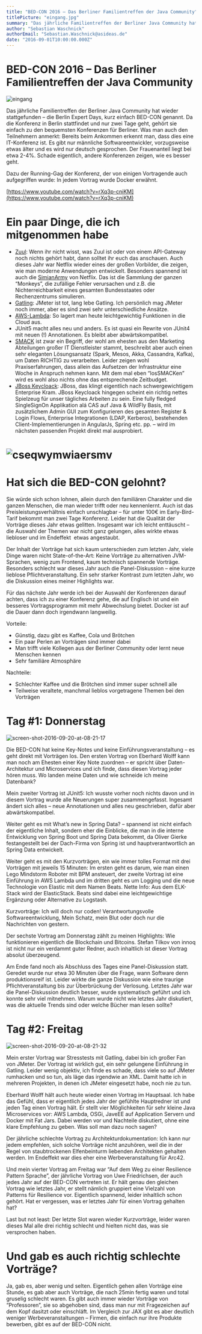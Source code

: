 ```yaml
---
title: "BED-CON 2016 – Das Berliner Familientreffen der Java Community"
titlePicture: "eingang.jpg"
summary: "Das jährliche Familientreffen der Berliner Java Community hat wieder stattgefunden – die Berlin Expert Days, kurz einfach BED-CON genannt. Da die Konferenz in Berlin stattfindet und nur zwei Tage geht, gehört sie einfach zu den bequemsten Konferenzen für Berliner. Was man auch den Teilnehmern anmerkt: Bereits beim Ankommen erkennt man, dass dies eine IT-Konferenz ist. Es gibt nur männliche Softwareentwickler, vorzugsweise etwas älter und es wird nur deutsch gesprochen. Der Frauenanteil liegt bei etwa 2-4%. Schade eigentlich, andere Konferenzen zeigen, wie es besser geht."
author: "Sebastian Waschnick"
authorEmail: "Sebastian.Waschnick@asideas.de"
date: "2016-09-01T10:00:00.000Z"
---
```

BED-CON 2016 – Das Berliner Familientreffen der Java Community
==============================================================

![eingang](eingang.jpg)

Das jährliche Familientreffen der Berliner Java Community hat wieder stattgefunden – die Berlin Expert Days, kurz einfach BED-CON genannt. Da die Konferenz in Berlin stattfindet und nur zwei Tage geht, gehört sie einfach zu den bequemsten Konferenzen für Berliner. Was man auch den Teilnehmern anmerkt: Bereits beim Ankommen erkennt man, dass dies eine IT-Konferenz ist. Es gibt nur männliche Softwareentwickler, vorzugsweise etwas älter und es wird nur deutsch gesprochen. Der Frauenanteil liegt bei etwa 2-4%. Schade eigentlich, andere Konferenzen zeigen, wie es besser geht.

Dazu der Running-Gag der Konferenz, der von einigen Vortragende auch aufgegriffen wurde: In jedem Vortrag wurde Docker erwähnt.

[https://www.youtube.com/watch?v=rXq3p-cniKM](https://www.youtube.com/watch?v=rXq3p-cniKM)

Ein paar Dinge, die ich mitgenommen habe
========================================

*   [Zuul](https://github.com/Netflix/zuul): Wenn ihr nicht wisst, was Zuul ist oder von einem API-Gateway noch nichts gehört habt, dann solltet ihr euch das anschauen. Auch dieses Jahr war Netflix wieder eines der großen Vorbilder, die zeigen, wie man moderne Anwendungen entwickelt. Besonders spannend ist auch die [SimianArmy](https://vmprophet.files.wordpress.com/2015/08/simianarmy.png) von Netflix. Das ist die Sammlung der ganzen “Monkeys”, die zufällige Fehler verursachen und z.B. die Nichterreichbarkeit eines gesamten Bundesstaates oder Rechenzentrums simulieren.
*   [Gatling](http://gatling.io/): JMeter ist tot, lang lebe Gatling. Ich persönlich mag JMeter noch immer, aber es sind zwei sehr unterschiedliche Ansätze.
*   [AWS-Lambda](https://aws.amazon.com/de/lambda/details/): So lagert man heute leichtgewichtig Funktionen in die Cloud aus.
*   JUnit5 macht alles neu und anders. Es ist quasi ein Rewrite von JUnit4 mit neuen (!) Annotationen. Es bleibt aber abwärtskompatibel.
*   [SMACK](https://blog.codecentric.de/2016/05/der-smack-stack-zum-anfassen/) ist zwar ein Begriff, der wohl am ehesten aus den Marketing Abteilungen großer IT Dienstleister stammt, beschreibt aber auch einen sehr eleganten Lösungsansatz (Spark, Mesos, Akka, Cassandra, Kafka), um Daten RICHTIG zu verarbeiten. Leider zeigen wohl Praxiserfahrungen, dass allein das Aufsetzen der Infrastruktur eine Woche in Anspruch nehmen kann. Mit dem mal eben “losSMACKen” wird es wohl also nichts ohne das entsprechende Zeitbudget.
*   [JBoss Keycloack](https://github.com/keycloak/keycloak): JBoss, das klingt eigentlich nach schwergewichtigem Enterprise Kram. JBoss Keycloack hingegen scheint ein richtig nettes Spielzeug für unser tägliches Arbeiten zu sein. Eine fully fledged SingleSignOn Applikation alá CAS auf Java & WildFly Basis, mit zusätzlichem Admin GUI zum Konfigurieren des gesamten Register & Login Flows, Enterprise Integrationen (LDAP, Kerberos), bestehenden Client-Implementierungen in AngularJs, Spring etc. pp. – wird im nächsten passenden Projekt direkt mal ausprobiert.

![cseqwymwiaersmv](CseQWyMWIAERSmv.jpg)
=======================================================================================================

Hat sich die BED-CON gelohnt?
=============================

Sie würde sich schon lohnen, allein durch den familiären Charakter und die ganzen Menschen, die man wieder trifft oder neu kennenlernt. Auch ist das Preisleistungsverhältnis einfach unschlagbar – für unter 100€ im Early-Bird-Tarif bekommt man zwei Tage Konferenz. Leider hat die Qualität der Vorträge dieses Jahr etwas gelitten. Insgesamt war ich leicht enttäuscht – die Auswahl der Themen war nicht ganz gelungen, alles wirkte etwas liebloser und im Endeffekt  etwas angestaubt.

Der Inhalt der Vorträge hat sich kaum unterschieden zum letzten Jahr, viele Dinge waren nicht State-of-the-Art: Keine Vorträge zu alternativen JVM-Sprachen, wenig zum Frontend, kaum technisch spannende Vorträge. Besonders schlecht war dieses Jahr auch die Panel-Diskussion – eine kurze lieblose Pflichtveranstaltung. Ein sehr starker Kontrast zum letzten Jahr, wo die Diskussion eines meiner Highlights war.

Für das nächste Jahr werde ich bei der Auswahl der Konferenzen darauf achten, dass ich zu einer Konferenz gehe, die auf Englisch ist und ein besseres Vortragsprogramm mit mehr Abwechslung bietet. Docker ist auf die Dauer dann doch irgendwann langweilig.

Vorteile:

*   Günstig, dazu gibt es Kaffee, Cola und Brötchen
*   Ein paar Perlen an Vorträgen sind immer dabei
*   Man trifft viele Kollegen aus der Berliner Community oder lernt neue Menschen kennen
*   Sehr familiäre Atmosphäre

Nachteile:

*   Schlechter Kaffee und die Brötchen sind immer super schnell alle
*   Teilweise veraltete, manchmal lieblos vorgetragene Themen bei den Vorträgen

Tag #1: Donnerstag
==================

![screen-shot-2016-09-20-at-08-21-17](Screen-Shot-2016-09-20-at-08.21.17.png)

Die BED-CON hat keine Key-Notes und keine Einführungsveranstaltung – es geht direkt mit Vorträgen los. Den ersten Vortrag von Eberhard Wolff kann man noch am Ehesten einer Key Note zuordnen – er spricht über Daten-Architektur und Microservices und ich finde, dass diesen Vortrag jeder hören muss. Wo landen meine Daten und wie schneide ich meine Datenbank?

Mein zweiter Vortrag ist JUnit5: Ich wusste vorher noch nichts davon und in diesem Vortrag wurde alle Neuerungen super zusammengefasst. Ingesamt ändert sich alles – neue Annotationen und alles neu geschrieben, dafür aber abwärtskompatibel.

Weiter geht es mit What’s new in Spring Data? – spannend ist nicht einfach der eigentliche Inhalt, sondern eher die Einblicke, die man in die interne Entwicklung von Spring Boot und Spring Data bekommt, da Oliver Gierke festangestellt bei der Dach-Firma von Spring ist und hauptverantwortlich an Spring Data entwickelt.

Weiter geht es mit den Kurzvorträgen, ein wie immer tolles Format mit drei Vorträgen mit jeweils 15 Minuten: Im ersten geht es darum, wie man einen Lego Mindstorm Roboter mit BPM ansteuert, der zweite Vortrag ist eine Einführung in AWS Lambda und im dritten geht es um Logging und die neue Technologie von Elastic mit dem Namen Beats. Nette Info: Aus dem ELK-Stack wird der ElasticStack. Beats sind dabei eine leichtgewichtige Ergänzung oder Alternative zu Logstash.

Kurzvorträge: Ich will doch nur coden! Verantwortungsvolle Softwareentwicklung, Mein Schatz, mein Blut oder doch nur die Nachrichten von gestern.

Der sechste Vortrag am Donnerstag zählt zu meinen Highlights: Wie funktionieren eigentlich die Blockchain und Bitcoins. Stefan Tilkov von innoq ist nicht nur ein verdammt guter Redner, auch inhaltlich ist dieser Vortrag absolut überzeugend.

Am Ende fand noch als Abschluss des Tages eine Panel-Diskussion statt. Geredet wurde nur etwa 30 Minuten über die Frage, wann Software denn produktionsreif ist. Leider wirkte die ganze Diskussion wie eine traurige Pflichtveranstaltung bis zur Überbrückung der Verlosung. Letztes Jahr war die Panel-Diskussion deutlich besser, wurde systematisch geführt und ich konnte sehr viel mitnehmen. Warum wurde nicht wie letztes Jahr diskutiert, was die aktuelle Trends sind oder welche Bücher man lesen sollte?

Tag #2: Freitag
===============

![screen-shot-2016-09-20-at-08-21-32](Screen-Shot-2016-09-20-at-08.21.32.png)

Mein erster Vortrag war Stresstests mit Gatling, dabei bin ich großer Fan von JMeter. Der Vortrag ist wirklich gut, ein sehr gelungene Einführung in Gatling. Leider wenig objektiv, ich finde es schade, dass viele so auf JMeter rumhacken und so tun, als läge das irgendwie an XML. Damit hatte ich in mehreren Projekten, in denen ich JMeter eingesetzt habe, noch nie zu tun.

Eberhard Wolff hält auch heute wieder einen Vortrag im Hauptsaal. Ich habe das Gefühl, dass er eigentlich jedes Jahr der gefühlte Hauptredner ist und jeden Tag einen Vortrag hält. Er stellt vier Möglichkeiten für sehr kleine Java Microservices vor: AWS Lambda, OSGi, JaveEE auf Application Servern und Docker mit Fat Jars. Dabei werden vor und Nachteile diskutiert, ohne eine klare Empfehlung zu geben. Was soll man dazu noch sagen?

Der jährliche schlechte Vortrag zu Architekturdokumentation: Ich kann nur jedem empfehlen, sich solche Vorträge nicht anzuhören, weil die in der Regel von staubtrockenen Elfenbeinturm liebenden Architekten gehalten werden. Im Endeffekt war dies eher eine Werbeveranstaltung für Arc42.

Und mein vierter Vortrag am Freitag war “Auf dem Weg zu einer Resilience Pattern Sprache”, der jährliche Vortrag von Uwe Friedrichsen, der auch jedes Jahr auf der BED-CON vertreten ist. Er hält genau den gleichen Vortrag wie letztes Jahr, er stellt nämlich gruppiert eine Vielzahl von Patterns für Resilience vor. Eigentlich spannend, leider inhaltlich schon gehört. Hat er vergessen, was er letztes Jahr für einen Vortrag gehalten hat?

Last but not least: Der letzte Slot waren wieder Kurzvorträge, leider waren dieses Mal alle drei richtig schlecht und hielten nicht das, was sie versprochen haben.

Und gab es auch richtig schlechte Vorträge?
===========================================

Ja, gab es, aber wenig und selten. Eigentlich gehen allen Vorträge eine Stunde, es gab aber auch Vorträge, die nach 25min fertig waren und total gruselig schlecht waren. Es gibt auch immer wieder Vorträge von “Professoren”, sie so abgehoben sind, dass man nur mit Fragezeichen auf dem Kopf dasitzt oder einschläft. Im Vergleich zur JAX gibt es aber deutlich weniger Werbeveranstaltungen – Firmen, die einfach nur ihre Produkte bewerben, gibt es auf der BED-CON nicht.